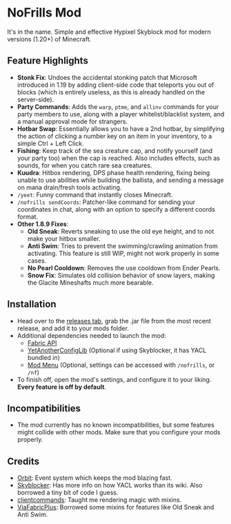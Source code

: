 # NoFrills Mod

It's in the name. Simple and effective Hypixel Skyblock mod for modern versions (1.20+) of Minecraft.

## Feature Highlights

- **Stonk Fix**: Undoes the accidental stonking patch that Microsoft introduced in 1.19 by adding client-side code that teleports you out of blocks (which is entirely useless, as this is already handled on the server-side). 
- **Party Commands**: Adds the `warp`, `ptme`, and `allinv` commands for your party members to use, along with a player
  whitelist/blacklist system, and a manual approval mode for strangers.
- **Hotbar Swap**: Essentially allows you to have a 2nd hotbar, by simplifying the action of clicking a number key on an
  item in your inventory, to a simple Ctrl + Left Click.
- **Fishing**: Keep track of the sea creature cap, and notify yourself (and your party too) when the cap is reached.
  Also includes effects, such as sounds, for when you catch rare sea creatures.
- **Kuudra**: Hitbox rendering, DPS phase health rendering, fixing being unable to use abilities while building the ballista, and sending a message on mana drain/fresh tools activating.
- `/yeet`: Funny command that instantly closes Minecraft.
- `/nofrills sendCoords`: Patcher-like command for sending your coordinates in chat, along with an option to specify a
  different coords format.
- **Other 1.8.9 Fixes**:
    - **Old Sneak**: Reverts sneaking to use the old eye height, and to not make your hitbox smaller.
    - **Anti Swim**: Tries to prevent the swimming/crawling animation from activating. This feature is still WIP, might
      not work properly in some cases.
    - **No Pearl Cooldown**: Removes the use cooldown from Ender Pearls.
    - **Snow Fix**: Simulates old collision behavior of snow layers, making the Glacite Mineshafts much more bearable.

## Installation

- Head over to the [releases tab](https://github.com/WhatYouThing/NoFrills/releases), grab the .jar file from the most
  recent release, and add it to your mods folder.
- Additional dependencies needed to launch the mod:
    - [Fabric API](https://modrinth.com/mod/fabric-api)
    - [YetAnotherConfigLib](https://modrinth.com/mod/yacl) (Optional if using Skyblocker, it has YACL bundled in)
    - [Mod Menu](https://modrinth.com/mod/modmenu) (Optional, settings can be accessed with `/nofrills`, or `/nf`)
- To finish off, open the mod's settings, and configure it to your liking. **Every feature is off by default**.

## Incompatibilities

- The mod currently has no known incompatibilities, but some features might collide with other mods. Make sure that
  you configure your mods properly.

## Credits

- [Orbit](https://github.com/MeteorDevelopment/orbit): Event system which keeps the mod blazing fast.
- [Skyblocker](https://github.com/SkyblockerMod/Skyblocker): Has more info on how YACL works than its wiki. Also
  borrowed a tiny bit of code I guess.
- [clientcommands](https://github.com/Earthcomputer/clientcommands): Taught me rendering magic with mixins.
- [ViaFabricPlus](https://github.com/ViaVersion/ViaFabricPlus): Borrowed some mixins for features like Old Sneak and
  Anti Swim.